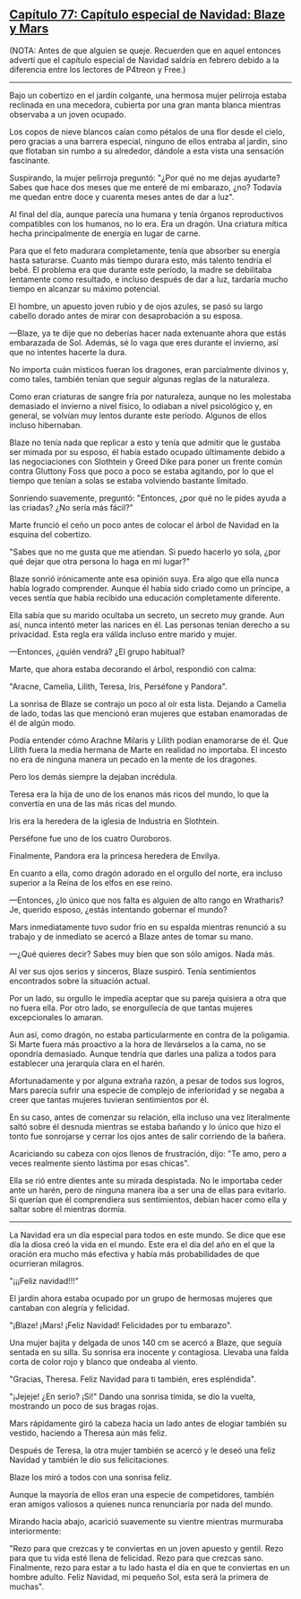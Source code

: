 
## [Capítulo 77: Capítulo especial de Navidad: Blaze y Mars](https://novelnext.dramanovels.io/nc/son-of-the-hero-king/chapter-77-special-christmas-chapter-blaze-and-mars "Capítulo 77: Capítulo especial de Navidad: Blaze y Mars")


(NOTA: Antes de que alguien se queje. Recuerden que en aquel entonces advertí que el capítulo especial de Navidad saldría en febrero debido a la diferencia entre los lectores de P4treon y Free.)

****

Bajo un cobertizo en el jardín colgante, una hermosa mujer pelirroja estaba reclinada en una mecedora, cubierta por una gran manta blanca mientras observaba a un joven ocupado. 

Los copos de nieve blancos caían como pétalos de una flor desde el cielo, pero gracias a una barrera especial, ninguno de ellos entraba al jardín, sino que flotaban sin rumbo a su alrededor, dándole a esta vista una sensación fascinante. 

Suspirando, la mujer pelirroja preguntó: "¿Por qué no me dejas ayudarte? Sabes que hace dos meses que me enteré de mi embarazo, ¿no? Todavía me quedan entre doce y cuarenta meses antes de dar a luz".

Al final del día, aunque parecía una humana y tenía órganos reproductivos compatibles con los humanos, no lo era. Era un dragón. Una criatura mítica hecha principalmente de energía en lugar de carne. 

Para que el feto madurara completamente, tenía que absorber su energía hasta saturarse. Cuanto más tiempo durara esto, más talento tendría el bebé. El problema era que durante este período, la madre se debilitaba lentamente como resultado, e incluso después de dar a luz, tardaría mucho tiempo en alcanzar su máximo potencial. 

El hombre, un apuesto joven rubio y de ojos azules, se pasó su largo cabello dorado antes de mirar con desaprobación a su esposa. 

—Blaze, ya te dije que no deberías hacer nada extenuante ahora que estás embarazada de Sol. Además, sé lo vaga que eres durante el invierno, así que no intentes hacerte la dura.

No importa cuán místicos fueran los dragones, eran parcialmente divinos y, como tales, también tenían que seguir algunas reglas de la naturaleza. 

Como eran criaturas de sangre fría por naturaleza, aunque no les molestaba demasiado el invierno a nivel físico, lo odiaban a nivel psicológico y, en general, se volvían muy lentos durante este período. Algunos de ellos incluso hibernaban. 

Blaze no tenía nada que replicar a esto y tenía que admitir que le gustaba ser mimada por su esposo, él había estado ocupado últimamente debido a las negociaciones con Slothtein y Greed Dike para poner un frente común contra Gluttony Foss que poco a poco se estaba agitando, por lo que el tiempo que tenían a solas se estaba volviendo bastante limitado. 

Sonriendo suavemente, preguntó: "Entonces, ¿por qué no le pides ayuda a las criadas? ¿No sería más fácil?" 

Marte frunció el ceño un poco antes de colocar el árbol de Navidad en la esquina del cobertizo. 

"Sabes que no me gusta que me atiendan. Si puedo hacerlo yo sola, ¿por qué dejar que otra persona lo haga en mi lugar?" 

Blaze sonrió irónicamente ante esa opinión suya. Era algo que ella nunca había logrado comprender. Aunque él había sido criado como un príncipe, a veces sentía que había recibido una educación completamente diferente. 

Ella sabía que su marido ocultaba un secreto, un secreto muy grande. Aun así, nunca intentó meter las narices en él. Las personas tenían derecho a su privacidad. Esta regla era válida incluso entre marido y mujer. 

—Entonces, ¿quién vendrá? ¿El grupo habitual? 

Marte, que ahora estaba decorando el árbol, respondió con calma: 

"Aracne, Camelia, Lilith, Teresa, Iris, Perséfone y Pandora".

La sonrisa de Blaze se contrajo un poco al oír esta lista. Dejando a Camelia de lado, todas las que mencionó eran mujeres que estaban enamoradas de él de algún modo. 

Podía entender cómo Arachne Milaris y Lilith podían enamorarse de él. Que Lilith fuera la media hermana de Marte en realidad no importaba. El incesto no era de ninguna manera un pecado en la mente de los dragones. 

Pero los demás siempre la dejaban incrédula. 

Teresa era la hija de uno de los enanos más ricos del mundo, lo que la convertía en una de las más ricas del mundo. 

Iris era la heredera de la iglesia de Industria en Slothtein. 

Perséfone fue uno de los cuatro Ouroboros. 

Finalmente, Pandora era la princesa heredera de Envilya. 

En cuanto a ella, como dragón adorado en el orgullo del norte, era incluso superior a la Reina de los elfos en ese reino. 

—Entonces, ¿lo único que nos falta es alguien de alto rango en Wratharis? Je, querido esposo, ¿estás intentando gobernar el mundo? 

Mars inmediatamente tuvo sudor frío en su espalda mientras renunció a su trabajo y de inmediato se acercó a Blaze antes de tomar su mano. 

—¿Qué quieres decir? Sabes muy bien que son sólo amigos. Nada más.

Al ver sus ojos serios y sinceros, Blaze suspiró. Tenía sentimientos encontrados sobre la situación actual. 

Por un lado, su orgullo le impedía aceptar que su pareja quisiera a otra que no fuera ella. Por otro lado, se enorgullecía de que tantas mujeres excepcionales lo amaran. 

Aun así, como dragón, no estaba particularmente en contra de la poligamia. Si Marte fuera más proactivo a la hora de llevárselos a la cama, no se opondría demasiado. Aunque tendría que darles una paliza a todos para establecer una jerarquía clara en el harén. 

Afortunadamente y por alguna extraña razón, a pesar de todos sus logros, Mars parecía sufrir una especie de complejo de inferioridad y se negaba a creer que tantas mujeres tuvieran sentimientos por él. 

En su caso, antes de comenzar su relación, ella incluso una vez literalmente saltó sobre él desnuda mientras se estaba bañando y lo único que hizo el tonto fue sonrojarse y cerrar los ojos antes de salir corriendo de la bañera. 

Acariciando su cabeza con ojos llenos de frustración, dijo: "Te amo, pero a veces realmente siento lástima por esas chicas".

Ella se rió entre dientes ante su mirada despistada. No le importaba ceder ante un harén, pero de ninguna manera iba a ser una de ellas para evitarlo. Si querían que él comprendiera sus sentimientos, debían hacer como ella y saltar sobre él mientras dormía. 

----

La Navidad era un día especial para todos en este mundo. Se dice que ese día la diosa creó la vida en el mundo. Este era el día del año en el que la oración era mucho más efectiva y había más probabilidades de que ocurrieran milagros. 

"¡¡¡Feliz navidad!!!" 

El jardín ahora estaba ocupado por un grupo de hermosas mujeres que cantaban con alegría y felicidad. 

"¡Blaze! ¡Mars! ¡Feliz Navidad! Felicidades por tu embarazo".

Una mujer bajita y delgada de unos 140 cm se acercó a Blaze, que seguía sentada en su silla. Su sonrisa era inocente y contagiosa. Llevaba una falda corta de color rojo y blanco que ondeaba al viento. 

"Gracias, Theresa. Feliz Navidad para ti también, eres espléndida".

"¡Jejeje! ¿En serio? ¡Sí!" Dando una sonrisa tímida, se dio la vuelta, mostrando un poco de sus bragas rojas. 

Mars rápidamente giró la cabeza hacia un lado antes de elogiar también su vestido, haciendo a Theresa aún más feliz. 

Después de Teresa, la otra mujer también se acercó y le deseó una feliz Navidad y también le dio sus felicitaciones. 

Blaze los miró a todos con una sonrisa feliz. 

Aunque la mayoría de ellos eran una especie de competidores, también eran amigos valiosos a quienes nunca renunciaría por nada del mundo. 

Mirando hacia abajo, acarició suavemente su vientre mientras murmuraba interiormente: 

"Rezo para que crezcas y te conviertas en un joven apuesto y gentil. Rezo para que tu vida esté llena de felicidad. Rezo para que crezcas sano. Finalmente, rezo para estar a tu lado hasta el día en que te conviertas en un hombre adulto. Feliz Navidad, mi pequeño Sol, esta será la primera de muchas".